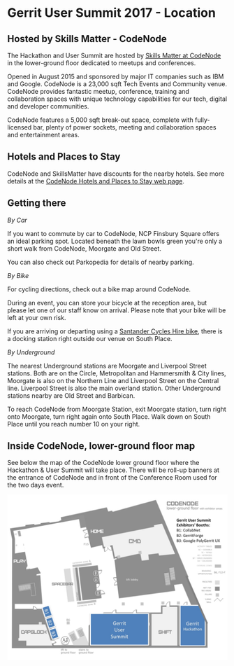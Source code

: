 # Gerrit User Summit 2017 - Location

## Hosted by Skills Matter - CodeNode

The Hackathon and User Summit are hosted by [Skills Matter at CodeNode](https://skillsmatter.com/contact-us)
in the lower-ground floor dedicated to meetups and conferences.

Opened in August 2015 and sponsored by major IT companies such as IBM and Google. CodeNode is a 23,000 sqft
Tech Events and Community venue. CodeNode provides fantastic meetup, conference, training and collaboration
spaces with unique technology capabilities for our tech, digital and developer communities.

CodeNode features a 5,000 sqft break-out space, complete with fully-licensed bar, plenty of power sockets,
meeting and collaboration spaces and entertainment areas.

## Hotels and Places to Stay

CodeNode and SkillsMatter have discounts for the nearby hotels.
See more details at the [CodeNode Hotels and Places to Stay web page](https://skillsmatter.com/contact-us#hotels).

## Getting there

*By Car*

If you want to commute by car to CodeNode, NCP Finsbury Square offers an ideal parking spot.
Located beneath the lawn bowls green you're only a short walk from CodeNode, Moorgate and Old Street.

You can also check out Parkopedia for details of nearby parking.

*By Bike*

For cycling directions, check out a bike map around CodeNode.

During an event, you can store your bicycle at the reception area, but please let one of our staff know on arrival.
Please note that your bike will be left at your own risk.

If you are arriving or departing using a [Santander Cycles Hire bike](https://www.santandercycleslondon.co.uk/), there is a docking station right
outside our venue on South Place.

*By Underground*

The nearest Underground stations are Moorgate and Liverpool Street stations.
Both are on the Circle, Metropolitan and Hammersmith & City lines, Moorgate is also on the Northern Line and Liverpool Street
on the Central line. Liverpool Street is also the main overland station. Other Underground stations nearby are Old Street and Barbican.

To reach CodeNode from Moorgate Station, exit Moorgate station, turn right onto Moorgate, turn right again onto South Place.
Walk down on South Place until you reach number 10 on your right.

## Inside CodeNode, lower-ground floor map

See below the map of the CodeNode lower ground floor where the Hackathon & User Summit will take place.
There will be roll-up banners at the entrance of CodeNode and in front of the Conference Room used for the two days event.

![CodeNode - Gerrit Hackathon & User Summit](images/codenode-lowerground.jpg)
